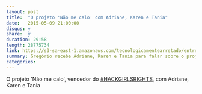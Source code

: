 ```yaml
---
layout: post
title:  "O projeto 'Não me calo' com Adriane, Karen e Tania"
date:   2015-05-09 21:00:00
disqus: y
share:  y
duration: 29:58
length: 28775734
link: https://s3-sa-east-1.amazonaws.com/tecnologicamentearretado/entrevistas/010-naomecalo/010-naomecalo.mp3
summary: Gregório recebe Adriane, Karen e Tania para falar sobre o projeto 'Não me calo'
categories: 
---
```


O projeto 'Não me calo', vencedor do [#HACKGIRLSRIGHTS](http://ignite.globalfundforwomen.org/gallery/ignite-international-girls-hackathon), com Adriane, Karen e Tania

<audio src="https://s3-sa-east-1.amazonaws.com/tecnologicamentearretado/entrevistas/010-naomecalo/010-naomecalo.mp3" preload="none" />

Baixe o áudio desta conversa [aqui](https://s3-sa-east-1.amazonaws.com/tecnologicamentearretado/entrevistas/010-naomecalo/010-naomecalo.mp3).

Entrevista por [Gregório Melo](https://twitter.com/gregoriomelo)

Música de entrada por [Marco Valtas](https://twitter.com/mavcunha)

Notas:

- [Versão demonstrativa do 'Não me calo'](https://naomecalo.herokuapp.com/)
- [Página no Facebook do 'Não me calo'](https://www.facebook.com/naomecalosite)
- No Twitter:
  - [Tania Silva](https://twitter.com/tdruiva)
- [Vídeo promocional](https://www.youtube.com/watch?v=6nu33nt_Ra8)
- [Hack Girls Rights](http://ignite.globalfundforwomen.org/gallery/ignite-international-girls-hackathon)
  - [Não me calo no HGR](http://ignite.globalfundforwomen.org/gallery/naomecalo)
